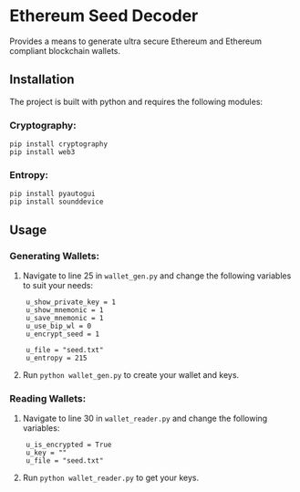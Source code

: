 # Ethereum Seed Decoder
Provides a means to generate ultra secure Ethereum and Ethereum compliant blockchain wallets.

## Installation
The project is built with python and requires the following modules:
### Cryptography:
```
pip install cryptography
pip install web3
```
### Entropy:
```
pip install pyautogui
pip install sounddevice
```

## Usage
### Generating Wallets:
1. Navigate to line 25 in `wallet_gen.py` and change the following variables to suit your needs:
```
    u_show_private_key = 1
    u_show_mnemonic = 1
    u_save_mnemonic = 1
    u_use_bip_wl = 0
    u_encrypt_seed = 1

    u_file = "seed.txt"
    u_entropy = 215
```
2. Run `python wallet_gen.py` to create your wallet and keys.
### Reading Wallets:
1. Navigate to line 30 in `wallet_reader.py` and change the following variables:
```
    u_is_encrypted = True
    u_key = ""
    u_file = "seed.txt"
```
2. Run `python wallet_reader.py` to get your keys.
